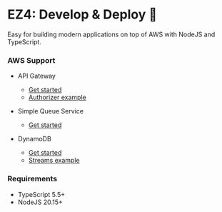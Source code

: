 # EZ4: Develop & Deploy 🚀

Easy for building modern applications on top of AWS with NodeJS and TypeScript.

### AWS Support

- API Gateway

  - [Get started](./examples/hello-aws-gateway)
  - [Authorizer example](./examples/aws-gateway-authorizer)

- Simple Queue Service

  - [Get started](./examples/hello-aws-queue)

- DynamoDB

  - [Get started](./examples/hello-aws-dynamodb)
  - [Streams example](./examples/aws-dynamodb-streams)

### Requirements

- TypeScript 5.5+
- NodeJS 20.15+

